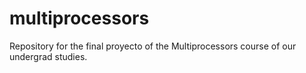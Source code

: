 # multiprocessors
Repository for the final proyecto of the Multiprocessors course of our undergrad studies. 
